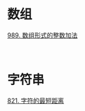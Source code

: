 # 数组

[989. 数组形式的整数加法](https://github.com/S-T-D/my-blog/issues/14)  

&nbsp;

# 字符串 

[821. 字符的最短距离](https://github.com/S-T-D/my-blog/issues/15)
